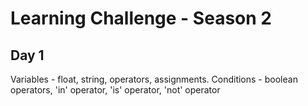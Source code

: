 # Learning Challenge - Season 2

## Day 1
Variables - float, string, operators, assignments.
Conditions - boolean operators, 'in' operator, 'is' operator, 'not' operator
